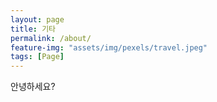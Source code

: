 ```yaml
---
layout: page
title: 기타
permalink: /about/
feature-img: "assets/img/pexels/travel.jpeg"
tags: [Page]
---
```


안녕하세요?